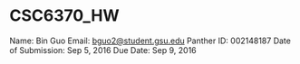 # CSC6370_HW
Name: Bin Guo
Email: bguo2@student.gsu.edu
Panther ID: 002148187
Date of Submission: Sep 5, 2016
Due Date: Sep 9, 2016
